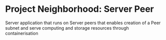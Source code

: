 # Project Neighborhood: Server Peer

Server application that runs on Server peers that enables creation of a Peer subnet and serve computing and storage resources through containerisation
